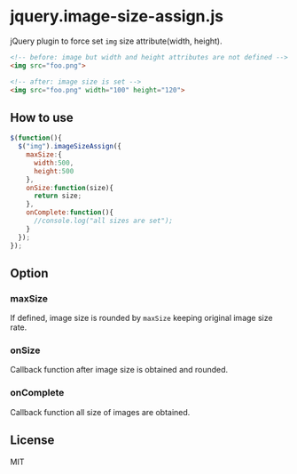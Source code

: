 # jquery.image-size-assign.js

jQuery plugin to force set `img` size attribute(width, height).

```html
<!-- before: image but width and height attributes are not defined -->
<img src="foo.png">

<!-- after: image size is set -->
<img src="foo.png" width="100" height="120">
```

## How to use

```javascript
$(function(){
  $("img").imageSizeAssign({
    maxSize:{
      width:500,
      height:500
    },
    onSize:function(size){
      return size;
    },
    onComplete:function(){
      //console.log("all sizes are set");
    }
  });
});
```

## Option

### maxSize

If defined, image size is rounded by `maxSize` keeping original image size rate.

### onSize

Callback function after image size is obtained and rounded.

### onComplete

Callback function all size of images are obtained.

## License

MIT
